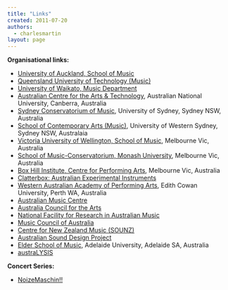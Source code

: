 ```yaml
---
title: "Links"
created: 2011-07-20
authors: 
  - charlesmartin
layout: page
---
```


**Organisational links:**

- [University of Auckland, School of Music](http://www.creative.auckland.ac.nz/uoa/music)
- [Queensland University of Technology (Music)](http://www.creativeindustries.qut.edu.au/study/areas/music-sound/)
- [University of Waikato, Music Department](http://www.waikato.ac.nz/humanities/music/)
- [Australian Centre for the Arts & Technology](http://music.anu.edu.au/), Australian National University, Canberra, Australia
- [Sydney Conservatorium of Music](http://sydney.edu.au/music/), University of Sydney, Sydney NSW, Australia
- [School of Contemporary Arts (Music)](http://future.uws.edu.au/ug/creative_and_communication_arts/bachelor_of_music), University of Western Sydney, Sydney NSW, Australaia
- [Victoria University of Wellington, School of Music](http://www.vuw.ac.nz/music/), Melbourne Vic, Australia
- [School of Music-Conservatorium, Monash University](http://www.arts.monash.edu.au/music/), Melbourne Vic, Australia
- [Box Hill Institute, Centre for Performing Arts](http://www.bhtafe.edu.au/courses/local/Pages/BAMAP.aspx), Melbourne Vic, Australia
- [Clatterbox: Australian Experimental Instruments](http://clatterbox.net.au/)
- [Western Australian Academy of Performing Arts](http://www.waapa.ecu.edu.au/), Edith Cowan University, Perth WA, Australia
- [Australian Music Centre](http://www.amcoz.com.au/)
- [Australia Council for the Arts](http://www.australiacouncil.gov.au/)
- [National Facility for Research in Australian Music](http://nfram.anu.edu.au/)
- [Music Council of Australia](http://www.mca.org.au/)
- [Centre for New Zealand Music (SOUNZ)](http://www.sounz.org.nz/)
- [Australian Sound Design Project](http://www.sounddesign.unimelb.edu.au/)
- [Elder School of Music](http://www.music.adelaide.edu.au/), Adelaide University, Adelaide SA, Australia
- [austraLYSIS](http://www.australysis.com/)

**Concert Series:**

- [NoizeMaschin!!](https://www.noizemaschin.com/)
